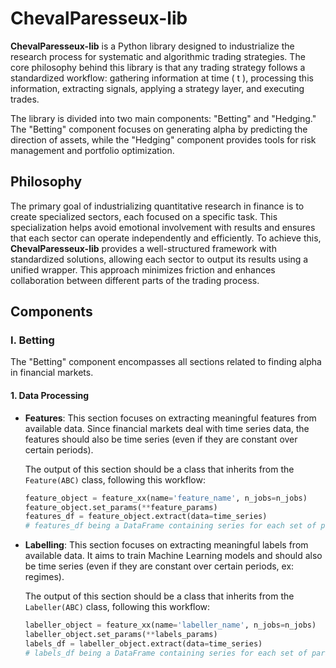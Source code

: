 # ChevalParesseux-lib

**ChevalParesseux-lib** is a Python library designed to industrialize the research process for systematic and algorithmic trading strategies. The core philosophy behind this library is that any trading strategy follows a standardized workflow: gathering information at time \( t \), processing this information, extracting signals, applying a strategy layer, and executing trades.

The library is divided into two main components: "Betting" and "Hedging." The "Betting" component focuses on generating alpha by predicting the direction of assets, while the "Hedging" component provides tools for risk management and portfolio optimization.

## Philosophy

The primary goal of industrializing quantitative research in finance is to create specialized sectors, each focused on a specific task. This specialization helps avoid emotional involvement with results and ensures that each sector can operate independently and efficiently. To achieve this, **ChevalParesseux-lib** provides a well-structured framework with standardized solutions, allowing each sector to output its results using a unified wrapper. This approach minimizes friction and enhances collaboration between different parts of the trading process.

## Components

### I. Betting

The "Betting" component encompasses all sections related to finding alpha in financial markets.

#### 1. Data Processing

- **Features**: This section focuses on extracting meaningful features from available data. Since financial markets deal with time series data, the features should also be time series (even if they are constant over certain periods).

  The output of this section should be a class that inherits from the `Feature(ABC)` class, following this workflow:

  ```python
  feature_object = feature_xx(name='feature_name', n_jobs=n_jobs)
  feature_object.set_params(**feature_params)
  features_df = feature_object.extract(data=time_series)
  # features_df being a DataFrame containing series for each set of parameters.

- **Labelling**: This section focuses on extracting meaningful labels from available data. It aims to train Machine Learning models and should also be time series (even if they are constant over certain periods, ex: regimes).

    The output of this section should be a class that inherits from the `Labeller(ABC)` class, following this workflow:

  ```python
  labeller_object = feature_xx(name='labeller_name', n_jobs=n_jobs)
  labeller_object.set_params(**labels_params)
  labels_df = labeller_object.extract(data=time_series)
  # labels_df being a DataFrame containing series for each set of parameters.

